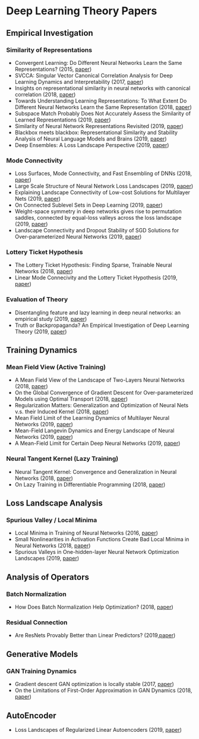 # Deep Learning Theory Papers

## Empirical Investigation

### Similarity of Representations

- Convergent Learning: Do Different Neural Networks Learn the Same Representations? (2015, [paper](https://arxiv.org/abs/1511.07543))
- SVCCA: Singular Vector Canonical Correlation Analysis for Deep Learning Dynamics and Interpretability (2017, [paper](http://papers.nips.cc/paper/7188-svcca-singular-vector-canonical-correlation-analysis-for-deep-understanding-and-improvement))
- Insights on representational similarity in neural networks with canonical correlation (2018, [paper](http://papers.nips.cc/paper/7815-insights-on-representational-similarity-in-neural-networks-with-canonical-correlation))
- Towards Understanding Learning Representations: To What Extent Do Different Neural Networks Learn the Same Representation (2018, [paper](https://arxiv.org/abs/1810.11750))
- Subspace Match Probably Does Not Accurately Assess the Similarity of Learned Representations (2019, [paper](https://arxiv.org/abs/1901.00884))
- Similarity of Neural Network Representations Revisited (2019, [paper](https://arxiv.org/abs/1905.00414))
- Blackbox meets blackbox: Representational Similarity and Stability Analysis of Neural Language Models and Brains (2019, [paper](https://arxiv.org/pdf/1906.01539))
- Deep Ensembles: A Loss Landscape Perspective (2019, [paper](https://arxiv.org/abs/1912.02757))

### Mode Connectivity

- Loss Surfaces, Mode Connectivity, and Fast Ensembling of DNNs (2018, [paper](https://arxiv.org/abs/1802.10026))
- Large Scale Structure of Neural Network Loss Landscapes (2019, [paper](https://arxiv.org/abs/1906.04724))
- Explaining Landscape Connectivity of Low-cost Solutions for Multilayer Nets (2019, [paper](http://papers.nips.cc/paper/9602-explaining-landscape-connectivity-of-low-cost-solutions-for-multilayer-nets))
- On Connected Sublevel Sets in Deep Learning (2019, [paper](https://arxiv.org/abs/1901.07417))
- Weight-space symmetry in deep networks gives rise to permutation saddles, connected by equal-loss valleys across the loss landscape (2019, [paper](https://arxiv.org/abs/1907.02911))
- Landscape Connectivity and Dropout Stability of SGD Solutions for Over-parameterized Neural Networks (2019, [paper](https://arxiv.org/pdf/1912.10095))

### Lottery Ticket Hypothesis

- The Lottery Ticket Hypothesis: Finding Sparse, Trainable Neural Networks (2018, [paper](https://arxiv.org/abs/1803.03635))
- Linear Mode Connecivity and the Lottery Ticket Hypothesis (2019, [paper](https://arxiv.org/abs/1912.05671))

### Evaluation of Theory

- Disentangling feature and lazy learning in deep neural networks: an empirical study (2019, [paper](https://arxiv.org/abs/1906.08034))
- Truth or Backpropaganda? An Empirical Investigation of Deep Learning Theory (2019, [paper](https://arxiv.org/abs/1910.00359))

## Training Dynamics

### Mean Field View (Active Training)

- A Mean Field View of the Landscape of Two-Layers Neural Networks (2018, [paper](https://arxiv.org/abs/1804.06561))
- On the Global Convergence of Gradient Descent for Over-parameterized Models using Optimal Transport (2018, [paper](http://papers.nips.cc/paper/7567-on-the-global-convergence-of-gradient-descent-for-over-parameterized-models-using-optimal-transport))
- Regularization Matters: Generalization and Optimization of Neural Nets v.s. their Induced Kernel (2018, [paper](https://arxiv.org/abs/1810.05369v3))
- Mean Field Limit of the Learning Dynamics of Multilayer Neural Networks (2019, [paper](https://arxiv.org/abs/1902.02880))
- Mean-Field Langevin Dynamics and Energy Landscape of Neural Networks (2019, [paper](https://arxiv.org/abs/1905.07769))
- A Mean-Field Limit for Certain Deep Neural Networks (2019, [paper](https://arxiv.org/abs/1906.00193))

### Neural Tangent Kernel (Lazy Training)

- Neural Tangent Kernel: Convergence and Generalization in Neural Networks (2018, [paper](https://arxiv.org/abs/1806.07572))
- On Lazy Training in Differentiable Programming (2018, [paper](https://arxiv.org/abs/1812.07956))

## Loss Landscape Analysis

### Spurious Valley / Local Minima

- Local Minima in Training of Neural Networks (2016, [paper](https://arxiv.org/abs/1611.06310))
- Small Nonlinearities in Activation Functions Create Bad Local Minima in Neural Networks (2018, [paper](https://arxiv.org/abs/1802.03487))
- Spurious Valleys in One-hidden-layer Neural Network Optimization Landscapes (2019, [paper](http://jmlr.org/papers/v20/18-674.html))

## Analysis of Operators

### Batch Normalization

- How Does Batch Normalization Help Optimization? (2018, [paper](https://arxiv.org/abs/1805.11604))

### Residual Connection

- Are ResNets Provably Better than Linear Predictors? (2019,[paper](https://arxiv.org/abs/1907.03922))

## Generative Models

### GAN Training Dynamics

- Gradient descent GAN optimization is locally stable (2017, [paper](https://arxiv.org/abs/1706.04156))
- On the Limitations of First-Order Approximation in GAN Dynamics (2018, [paper](http://proceedings.mlr.press/v80/li18d.html))

## AutoEncoder

- Loss Landscapes of Regularized Linear Autoencoders (2019, [paper](https://arxiv.org/pdf/1901.08168))
